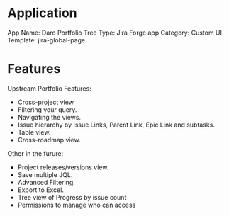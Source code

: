 # Application

App Name: Daro Portfolio Tree
Type: Jira Forge app
Category: Custom UI
Template: jira-global-page

# Features

Upstream Portfolio Features:
- Cross-project view.
- Filtering your query.
- Navigating the views.
- Issue hierarchy by Issue Links, Parent Link, Epic Link and subtasks.
- Table view.
- Cross-roadmap view.


Other in the furure:
- Project releases/versions view.
- Save multiple JQL.
- Advanced Filtering.
- Export to Excel.
- Tree view of Progress by issue count 
- Permissions to manage who can access
